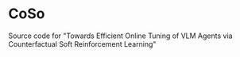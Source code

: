 # CoSo
Source code for "Towards Efficient Online Tuning of VLM Agents via Counterfactual Soft Reinforcement Learning"
